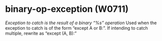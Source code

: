 # binary-op-exception (W0711)

*Exception to catch is the result of a binary “%s” operation* Used when
the exception to catch is of the form “except A or B:”. If intending to
catch multiple, rewrite as “except (A, B):”
